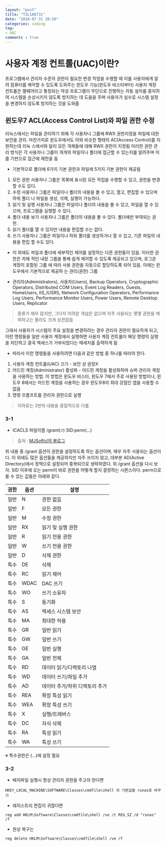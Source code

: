 ```yaml
---
layout: "post"
title: "TIL180731"
date: "2018-07-31 20:50"
categories: coding
tag:
- UAC
comments : true
---
```


# 사용자 계정 컨트롤(UAC)이란?

프로그램에서 관리자 수준의 권한이 필요한 변경 작업을 수행할 때 이를 사용자에게 알려
컴퓨터를 제어할 수 있도록 도와주는 윈도우 기능(윈도우 비스타부터)
사용자 계정 컨트롤은 맬웨어라고 통칭되는 악성 프로그램이 무단으로 진행하는 자동 설치를
중지하여 시스템을 손상시키지 않도록 방지하는 데 도움을 주며 사용자가 실수로 시스템 설정
을 변경하지 않도록 방지하는 것을 도와줌

## 윈도우7 ACL(Access Control List)와 파일 권한 수정

리눅스에서는 파일을 관리하기 위해 각 사용자나 그룹에 RWX 권한지정을 파일에 대한 보안을
관리. 마찬가지로 윈도우에서도 이와 비슷한 형태의 AC(Access Control)를 지원하는데 리눅
스에서와 달리 모든 개체들에 대해 RWX 권한이 지정됨
이러한 권한 관리 방식은 각 사용자나 그룹이 개개의 파일이나 폴더에 접근할 수 있는지를
알려주며 이를 기반으로 접근에 제한을 둠

 * 기본적으로 폴더에 6가지 기본 권한과 파일에 5가지 기본 권한이 제공됨
1. 모든 권한
 사용자나 그룹은 목록에 표시된 모든 작업을 수행할 수 있고, 권한을 변경할 수도 있다.
2. 수정
 사용자나 그룹은 파일이나 폴더의 내용을 볼 수 있고, 열고, 편집할 수 있으며 하위 폴더
 나 파일을 생성, 삭제, 실행이 가능하다.
3. 읽기 및 실행
 사용자나 그룹은 파일이나 폴더의 내용을 볼 수 있고, 파일을 열 수 있으며, 프로그램을
 실행할 수 있다.
4. 폴더 내용 보기
 사용자나 그룹은 폴더의 내용을 볼 수 있다. 폴더에만 부여되는 권한.
5. 읽기
 폴더를 열 수 있지만 내용을 편집할 수는 없다.
6. 쓰기
 사용자나 그룹은 파일이나 하위 폴더를 생성하거나 열 수 있고, 기존 파일의 내용을 편집
 할 수도 있다.


* 이 외에도 파일과 폴더에 세부적인 제어를 설정하는 다른 권한들이 있음. 이러한 권한은 자체
적인 내장 그룹을 통해 쉽게 제어할 수 있도록 제공되고 있으며, 로그온 계정이 포함된 그룹
에 따라 사용 권한을 자동으로 할당하도록 되어 있음. 아래는 윈도우에서 기본적으로 제공하
는 관리(권한) 그룹

- 관리자(Administrators), 사용자(Users), Backup Operators, Cryptographic Operators,
Distributed COM Users, Event Log Readers, Guests, HomeUsers, IIS_IUSRS, Network
Configuration Operators, Performance Log Users, Performance Monitor Users, Power
Users, Remote Desktop Users, Replicator

> 종류가 매우 많지만, 그다지 어려운 개념은 없으며 자주 사용되는 몇몇 권한을 제외하고는 몰라도 크게 상관없음

그래서 사용자가 시스템의 주요 설정을 변경하려는 경우 관리자 권한이 필요하게 되고,
이런 명령들을 일반 사용자 계정에서 실행하면 사용자 계정 컨트롤이 해당 명령의 실행을
차단하고 결국 액세스가 거부되었다는 메세지를 출력하게 됨

* 따라서 이런 명령들을 사용하려면 다음과 같은 방법 중 하나를 따라야 한다.

 1. 사용자 계정 컨트롤(UAC) 끄기 - 보안 상 권장X
 2. 어드민 계정(Administrator) 활성화 - 어드민 계정을 활성화하여 슈퍼 관리자 계정을 사용하는 방법. 이 방법은  윈도우 비스타, 윈도우 7에서 주로 사용된 방법이나, 윈도우 8에서는 어드민 계정을 사용하는 경우 윈도우8의 최대 강점인 앱을 사용할 수 없음
 3. 명령 프롬프트를 관리자 권한으로 실행

> 이하로는 3번의 내용을 중점적으로 다룸

### 3-1

* ICACLS 파일이름 /grant(:r) SID:perm(...)
> 출처 : [MJSoft님의 블로그](http://blog.naver.com/PostView.nhn?blogId=mjnms&logNo=220464088526&parentCategoryNo=&categoryNo=&viewDate=&isShowPopularPosts=false&from=postView)

위 내용 중 /grant 옵션이 권한을 설정하도록 하는 옵션이며, 매우 자주 사용되는 옵션이다. 이 외에도 많은 옵션들을 제공하지만 자주 쓰이지 않고, 대부분 AD(Active Directory)에서 정책으로 설정되어 중복되므로 생략하였다. 위 /grant 옵션을 다시 보자. SID 이후에 오는 perm이 바로 권한을 어떻게 할지 결정하는 시퀸스이다. perm으로 올 수 있는 값들은 아래와 같다.

 권한| 옵션  |  설명
--|--|--
일반  | N   |  권한 없음
일반  | F   |  모든 권한
일반  | M   |  수정 권한
일반  | RX  |  읽기 및 실행 권한
일반  | R   |  읽기 전용 권한
일반  | W   |  쓰기 전용 권한
일반  | D   |  삭제 권한
특수  | DE  |  삭제
특수  | RC  |  읽기 제어
특수  | WDAC|  DAC 쓰기
특수  | WO  |  쓰기 소유자
특수  | S   |  동기화
특수  | AS  |  엑세스 시스템 보안
특수  | MA  |  최대한 허용
특수  | GR  |  일반 읽기
특수  | GW  |  일반 쓰기
특수  | GE  |  일반 실행
특수  | GA  |  일반 전체
특수  | RD  |  데이터 읽기/디렉토리 나열
특수  | WD  |  데이터 쓰기/파일 추가
특수  | AD  |  데이터 추가/하위 디렉토리 추가
특수  | REA |  확장 특성 읽기
특수  | WEA |  확장 특성 쓰기
특수  | X   |  실행/트래버스
특수  | DC  |  자식 삭제
특수  | RA  |  특성 읽기
특수  | WA  |  특성 쓰기

※ 특수권한은 (...)에 설정 필요

### 3-2

+ 배치파일 실행시 항상 관리자 권한을 주고자 한다면

`HKEY_LOCAL_MACHINE\SOFTWARE\Classes\cmdfile\shell 의 기본값을 runas로 바꾸기`


+ 레지스트리 편집이 귀찮다면

`reg add HKLM\Software\Classes\cmdfile\shell /ve /t REG_SZ /d "runas" /f`


+ 원상 복구는

`reg delete HKLM\Software\Classes\cmdfile\shell /ve /f`
